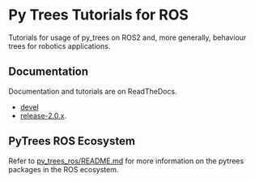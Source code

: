 # Py Trees Tutorials for ROS

Tutorials for usage of py_trees on ROS2 and, more generally, behaviour trees for
robotics applications.

## Documentation

Documentation and tutorials are on ReadTheDocs.

* [devel](https://py-trees-ros-tutorials.readthedocs.io/en/devel/)
* [release-2.0.x](https://py-trees-ros-tutorials.readthedocs.io/en/release-2.0.x/).

## PyTrees ROS Ecosystem

Refer to [py_trees_ros/README.md](https://github.com/splintered-reality/py_trees_ros/blob/devel/README.md) for more information on the pytrees packages in the ROS ecosystem.
